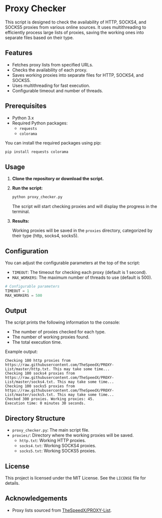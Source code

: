 # Proxy Checker

This script is designed to check the availability of HTTP, SOCKS4, and SOCKS5 proxies from various online sources. It uses multithreading to efficiently process large lists of proxies, saving the working ones into separate files based on their type.

## Features

- Fetches proxy lists from specified URLs.
- Checks the availability of each proxy.
- Saves working proxies into separate files for HTTP, SOCKS4, and SOCKS5.
- Uses multithreading for fast execution.
- Configurable timeout and number of threads.

## Prerequisites

- Python 3.x
- Required Python packages:
  - `requests`
  - `colorama`

You can install the required packages using pip:

```bash
pip install requests colorama
```

## Usage

1. **Clone the repository or download the script.**

2. **Run the script:**

   ```bash
   python proxy_checker.py
   ```

   The script will start checking proxies and will display the progress in the terminal. 

3. **Results:**

   Working proxies will be saved in the `proxies` directory, categorized by their type (http, socks4, socks5).

## Configuration

You can adjust the configurable parameters at the top of the script:

- `TIMEOUT`: The timeout for checking each proxy (default is 1 second).
- `MAX_WORKERS`: The maximum number of threads to use (default is 500).

```python
# Configurable parameters
TIMEOUT = 1
MAX_WORKERS = 500
```

## Output

The script prints the following information to the console:

- The number of proxies checked for each type.
- The number of working proxies found.
- The total execution time.

Example output:

```
Checking 100 http proxies from https://raw.githubusercontent.com/TheSpeedX/PROXY-List/master/http.txt. This may take some time...
Checking 100 socks4 proxies from https://raw.githubusercontent.com/TheSpeedX/PROXY-List/master/socks4.txt. This may take some time...
Checking 100 socks5 proxies from https://raw.githubusercontent.com/TheSpeedX/PROXY-List/master/socks5.txt. This may take some time...
Checked 300 proxies. Working proxies: 45.
Execution time: 0 minutes 30 seconds.
```

## Directory Structure

- `proxy_checker.py`: The main script file.
- `proxies/`: Directory where the working proxies will be saved.
  - `http.txt`: Working HTTP proxies.
  - `socks4.txt`: Working SOCKS4 proxies.
  - `socks5.txt`: Working SOCKS5 proxies.

## License

This project is licensed under the MIT License. See the `LICENSE` file for details.

## Acknowledgements

- Proxy lists sourced from [TheSpeedX/PROXY-List](https://github.com/TheSpeedX/PROXY-List).